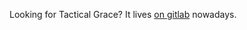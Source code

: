 Looking for Tactical Grace? It lives [on gitlab](https://gitlab.com/boocay/tactical-grace) nowadays.

